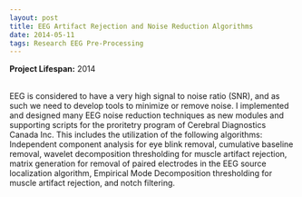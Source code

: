 ```yaml
---
layout: post
title: EEG Artifact Rejection and Noise Reduction Algorithms
date: 2014-05-11
tags: Research EEG Pre-Processing
---
```

**Project Lifespan\:** 2014  
<br>

EEG is considered to have a very high signal to noise ratio (SNR), and as such we need to develop tools to minimize or remove noise. I implemented and designed many EEG noise reduction techniques as new modules and supporting scripts for the proritetry program of Cerebral Diagnostics Canada Inc. This includes the utilization of the following algorithms: Independent component analysis for eye blink removal, cumulative baseline removal, wavelet decomposition thresholding for muscle artifact rejection, matrix generation for removal of paired electrodes in the EEG source localization algorithm, Empirical Mode Decomposition thresholding for muscle artifact rejection, and notch filtering.